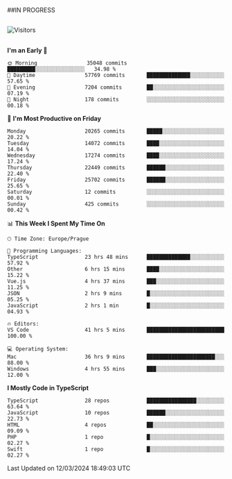 ##IN PROGRESS
##
![Visitors](https://komarev.com/ghpvc/?username=petrbui&style=for-the-badge&label=Visitors+👀)



##
<!--
[![My GitHub stats](https://github-readme-stats.vercel.app/api?username=petrbui&theme=github_dark)](https://github.com/anuraghazra/github-readme-stats)

[![My wakatime stats](https://github-readme-stats.vercel.app/api/wakatime?username=petrbui&theme=github_dark)](https://github.com/anuraghazra/github-readme-stats)
-->
<!--START_SECTION:waka-->
**I'm an Early 🐤** 

```text
🌞 Morning                35048 commits       █████████░░░░░░░░░░░░░░░░   34.98 % 
🌆 Daytime                57769 commits       ██████████████░░░░░░░░░░░   57.65 % 
🌃 Evening                7204 commits        ██░░░░░░░░░░░░░░░░░░░░░░░   07.19 % 
🌙 Night                  178 commits         ░░░░░░░░░░░░░░░░░░░░░░░░░   00.18 % 
```
📅 **I'm Most Productive on Friday** 

```text
Monday                   20265 commits       █████░░░░░░░░░░░░░░░░░░░░   20.22 % 
Tuesday                  14072 commits       ████░░░░░░░░░░░░░░░░░░░░░   14.04 % 
Wednesday                17274 commits       ████░░░░░░░░░░░░░░░░░░░░░   17.24 % 
Thursday                 22449 commits       ██████░░░░░░░░░░░░░░░░░░░   22.40 % 
Friday                   25702 commits       ██████░░░░░░░░░░░░░░░░░░░   25.65 % 
Saturday                 12 commits          ░░░░░░░░░░░░░░░░░░░░░░░░░   00.01 % 
Sunday                   425 commits         ░░░░░░░░░░░░░░░░░░░░░░░░░   00.42 % 
```


📊 **This Week I Spent My Time On** 

```text
🕑︎ Time Zone: Europe/Prague

💬 Programming Languages: 
TypeScript               23 hrs 48 mins      ██████████████░░░░░░░░░░░   57.92 % 
Other                    6 hrs 15 mins       ████░░░░░░░░░░░░░░░░░░░░░   15.22 % 
Vue.js                   4 hrs 37 mins       ███░░░░░░░░░░░░░░░░░░░░░░   11.25 % 
JSON                     2 hrs 9 mins        █░░░░░░░░░░░░░░░░░░░░░░░░   05.25 % 
JavaScript               2 hrs 1 min         █░░░░░░░░░░░░░░░░░░░░░░░░   04.93 % 

🔥 Editors: 
VS Code                  41 hrs 5 mins       █████████████████████████   100.00 % 

💻 Operating System: 
Mac                      36 hrs 9 mins       ██████████████████████░░░   88.00 % 
Windows                  4 hrs 55 mins       ███░░░░░░░░░░░░░░░░░░░░░░   12.00 % 
```

**I Mostly Code in TypeScript** 

```text
TypeScript               28 repos            ████████████████░░░░░░░░░   63.64 % 
JavaScript               10 repos            ██████░░░░░░░░░░░░░░░░░░░   22.73 % 
HTML                     4 repos             ██░░░░░░░░░░░░░░░░░░░░░░░   09.09 % 
PHP                      1 repo              █░░░░░░░░░░░░░░░░░░░░░░░░   02.27 % 
Swift                    1 repo              █░░░░░░░░░░░░░░░░░░░░░░░░   02.27 % 
```




 Last Updated on 12/03/2024 18:49:03 UTC
<!--END_SECTION:waka-->
